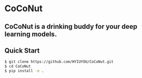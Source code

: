 # CoCoNut
**CoCoNut is a drinking buddy for your deep learning models.**
----------------
## Quick Start
```bash
$ git clone https://github.com/HYIUYOU/CoCoNut.git
$ cd CoCoNut
$ pip install -e .
```

